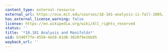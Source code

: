 ```yaml
---
content_type: external-resource
external_url: https://ocw.mit.edu/courses/18-101-analysis-ii-fall-2005/
has_external_license_warning: false
license: https://en.wikipedia.org/wiki/All_rights_reserved
status: ''
title: '*18.101 Analysis and Manifolds*'
uid: b340f7fe-4558-4e58-81d8-3820f9e16b95
wayback_url: ''
---
```

